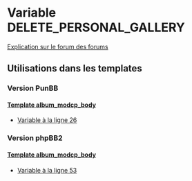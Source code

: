 # Variable DELETE_PERSONAL_GALLERY
[Explication sur le forum des forums](http://forum.forumactif.com/t294113-listing-des-variables#DELETE_PERSONAL_GALLERY)

## Utilisations dans les templates

### Version PunBB

#### [Template album_modcp_body](punbb/album_modcp_body.md)
* [Variable à la ligne 26](../punbb/album_modcp_body.tpl#L26)

### Version phpBB2

#### [Template album_modcp_body](subsilver/album_modcp_body.md)
* [Variable à la ligne 53](../subsilver/album_modcp_body.tpl#L53)